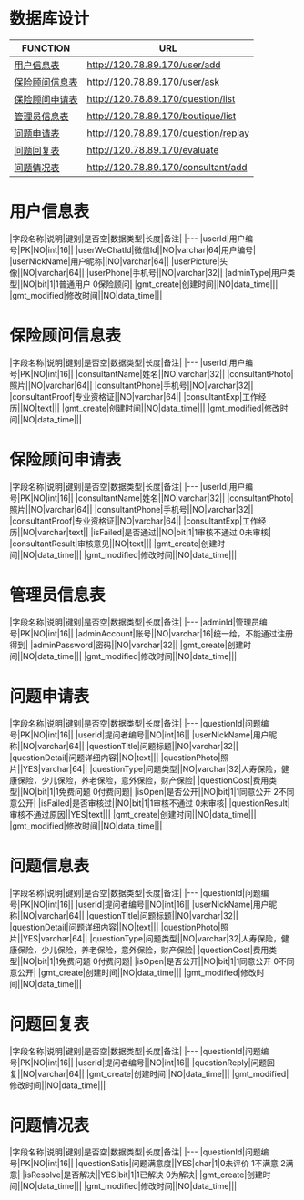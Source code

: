 ﻿# 数据库设计

FUNCTION       | URL
---------------|-------------------------------
[用户信息表](#1) | http://120.78.89.170/user/add
[保险顾问信息表](#2) | http://120.78.89.170/user/ask
[保险顾问申请表](#3) | http://120.78.89.170/question/list
[管理员信息表](#4)| http://120.78.89.170/boutique/list
[问题申请表](#5) | http://120.78.89.170/question/replay
[问题回复表](#6) | http://120.78.89.170/evaluate
[问题情况表](#7)| http://120.78.89.170/consultant/add

<h1 id="1">用户信息表</h1>
|字段名称|说明|键别|是否空|数据类型|长度|备注|
|---
|userId|用户编号|PK|NO|int|16||
|userWeChatId|微信Id||NO|varchar|64|用户编号|
|userNickName|用户昵称||NO|varchar|64||
|userPicture|头像||NO|varchar|64||
|userPhone|手机号||NO|varchar|32||
|adminType|用户类型||NO|bit|1|1普通用户 0保险顾问|
|gmt_create|创建时间||NO|data_time|||
|gmt_modified|修改时间||NO|data_time|||


<h1 id="2">保险顾问信息表</h1>
|字段名称|说明|键别|是否空|数据类型|长度|备注|
|---
|userId|用户编号|PK|NO|int|16||
|consultantName|姓名||NO|varchar|32||
|consultantPhoto|照片||NO|varchar|64||
|consultantPhone|手机号||NO|varchar|32||
|consultantProof|专业资格证||NO|varchar|64||
|consultantExp|工作经历||NO|text|||
|gmt_create|创建时间||NO|data_time|||
|gmt_modified|修改时间||NO|data_time|||

<h1 id="3">保险顾问申请表</h1>
|字段名称|说明|键别|是否空|数据类型|长度|备注|
|---
|userId|用户编号|PK|NO|int|16||
|consultantName|姓名||NO|varchar|32||
|consultantPhoto|照片||NO|varchar|64||
|consultantPhone|手机号||NO|varchar|32||
|consultantProof|专业资格证||NO|varchar|64||
|consultantExp|工作经历||NO|varchar|text||
|isFailed|是否通过||NO|bit|1|1审核不通过 0未审核|
|consultantResult|审核意见||NO|text|||
|gmt_create|创建时间||NO|data_time|||
|gmt_modified|修改时间||NO|data_time|||

<h1 id="4">管理员信息表</h1>
|字段名称|说明|键别|是否空|数据类型|长度|备注|
|---
|adminId|管理员编号|PK|NO|int|16||
|adminAccount|账号||NO|varchar|16|统一给，不能通过注册得到|
|adminPassword|密码||NO|varchar|32||
|gmt_create|创建时间||NO|data_time|||
|gmt_modified|修改时间||NO|data_time|||

<h1 id="5">问题申请表</h1>
|字段名称|说明|键别|是否空|数据类型|长度|备注|
|---
|questionId|问题编号|PK|NO|int|16||
|userId|提问者编号||NO|int|16||
|userNickName|用户昵称||NO|varchar|64||
|questionTitle|问题标题||NO|varchar|32||
|questionDetail|问题详细内容||NO|text|||
|questionPhoto|照片||YES|varchar|64||
|questionType|问题类型||NO|varchar|32|人寿保险，健康保险，少儿保险，养老保险，意外保险，财产保险|
|questionCost|费用类型||NO|bit|1|1免费问题 0付费问题|
|isOpen|是否公开||NO|bit|1|1同意公开 2不同意公开|
|isFailed|是否审核过||NO|bit|1|1审核不通过 0未审核|
|questionResult|审核不通过原因||YES|text|||
|gmt_create|创建时间||NO|data_time|||
|gmt_modified|修改时间||NO|data_time|||



<h1 id="6">问题信息表</h1>
|字段名称|说明|键别|是否空|数据类型|长度|备注|
|---
|questionId|问题编号|PK|NO|int|16||
|userId|提问者编号||NO|int|16||
|userNickName|用户昵称||NO|varchar|64||
|questionTitle|问题标题||NO|varchar|32||
|questionDetail|问题详细内容||NO|text|||
|questionPhoto|照片||YES|varchar|64||
|questionType|问题类型||NO|varchar|32|人寿保险，健康保险，少儿保险，养老保险，意外保险，财产保险|
|questionCost|费用类型||NO|bit|1|1免费问题 0付费问题|
|isOpen|是否公开||NO|bit|1|1同意公开 0不同意公开|
|gmt_create|创建时间||NO|data_time|||
|gmt_modified|修改时间||NO|data_time|||

<h1 id="7">问题回复表</h1>
|字段名称|说明|键别|是否空|数据类型|长度|备注|
|---
|questionId|问题编号|PK|NO|int|16||
|userId|提问者编号||NO|int|16||
|questionReply|问题回复||NO|varchar|64||
|gmt_create|创建时间||NO|data_time|||
|gmt_modified|修改时间||NO|data_time|||

<h1 id="8">问题情况表</h1>
|字段名称|说明|键别|是否空|数据类型|长度|备注|
|---
|questionId|问题编号|PK|NO|int|16||
|questionSatis|问题满意度||YES|char|1|0未评价 1不满意 2满意|
|isResolve|是否解决||YES|bit|1|1已解决 0为解决|
|gmt_create|创建时间||NO|data_time|||
|gmt_modified|修改时间||NO|data_time|||

    

